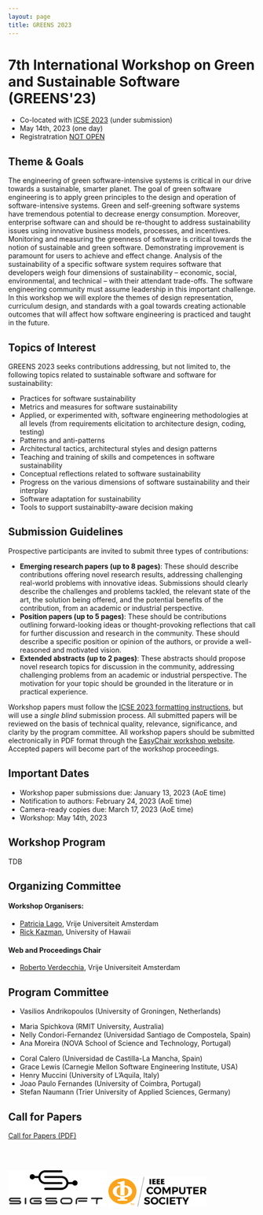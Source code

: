 ```yaml
---
layout: page
title: GREENS 2023
---
```


# 7th International Workshop on Green and Sustainable Software (GREENS'23) 

- Co-located with [ICSE 2023](https://conf.researchr.org/home/icse-2023) (under submission)
- May 14th, 2023 (one day)
- Registratration [NOT OPEN](https://conf.researchr.org/attending/icse-2023/registration)

## Theme & Goals

The engineering of green software-intensive systems is critical in our drive towards a sustainable, smarter planet. The goal of green software engineering is to apply green principles to the design and operation of software-intensive systems. Green and self-greening software systems have tremendous potential to decrease energy consumption. Moreover, enterprise software can and should be re-thought to address sustainability issues using innovative business models, processes, and incentives. Monitoring and measuring the greenness of software is critical towards the notion of sustainable and green software. Demonstrating improvement is paramount for users to achieve and effect change. Analysis of the sustainability of a specific software system requires software that developers weigh four dimensions of sustainability – economic, social, environmental, and technical – with their attendant trade-offs. The software engineering community must assume leadership in this important challenge. In this workshop we will explore the themes of design representation, curriculum design, and standards with a goal towards creating actionable outcomes that will affect how software engineering is practiced and taught in the future.


## Topics of Interest

GREENS 2023 seeks contributions addressing, but not limited to, the following
topics related to sustainable software and software for sustainability:
- Practices for software sustainability
- Metrics and measures for software sustainability
- Applied, or experimented with, software engineering methodologies at all levels (from requirements elicitation to architecture design, coding, testing)
- Patterns and anti-patterns
- Architectural tactics, architectural styles and design patterns
- Teaching and training of skills and competences in software sustainability
- Conceptual reflections related to software sustainability
- Progress on the various dimensions of software sustainability and their interplay
- Software adaptation for sustainability
- Tools to support sustainabilty-aware decision making


## Submission Guidelines 
Prospective participants are invited to submit three types of contributions:
- **Emerging research papers (up to 8 pages)**: These should describe contributions offering novel research results, addressing challenging real-world problems with innovative ideas. Submissions should clearly describe the challenges and problems tackled, the relevant state of the art, the solution being offered, and the potential benefits of the contribution, from an academic or industrial perspective.
- **Position papers (up to 5 pages)**: These should be contributions outlining forward-looking ideas or thought-provoking reflections that call for further discussion and research in the community.  These should describe a specific position or opinion of the authors, or provide a well-reasoned and motivated vision.
- **Extended abstracts (up to 2 pages)**: These abstracts should propose novel research topics for discussion in the community, addressing challenging problems from an academic or industrial perspective. The motivation for your topic should be grounded in the literature or in practical experience.

Workshop papers must follow the [ICSE 2023 formatting instructions](https://conf.researchr.org/track/icse-2023/icse-2023-technical-track), but will use a *single blind* submission process. All submitted papers will be reviewed on the basis of technical quality, relevance, significance, and clarity by the program committee. All workshop papers should be submitted electronically in PDF format through the [EasyChair workshop website](https://easychair.org/conferences/?conf=greens2023). Accepted papers will become part of the workshop proceedings.

## Important Dates 
- Workshop paper submissions due: January 13, 2023 (AoE time)
- Notification to authors: February 24, 2023 (AoE time)
- Camera-ready copies due: March 17, 2023 (AoE time)
- Workshop: May 14th, 2023

<!-- 
## Keynote
TBD


We are happy to host the following keynote talk.

<p><img src="/img/pierrebourque.jpg" width="200" /><a href="https://profs.etsmtl.ca/pbourque">Pierre Bourque</a> - ing., Ph.D.</p>

**Lessons Learned from Building and Gaining Consensus on the SWEBOK Guide** - The proof of concept document of the Guide to the Software Engineering Body of Knowledge (SWEBOK) was made available in 1998—now more than 20 years ago. The speaker has played a key role in all published versions, as lead author of the proof of concept document or Straw Man version, co-editor of the Trial Version published in 2001 and of the 2004 version, and lead editor of SWEBOK Version 3.0 published in 2014. Based on the speaker’s experience in this initiative and some reflections on the actual impact of the SWEBOK Guide, this keynote presentation will convey some of the lessons learned and challenges of building, updating and gaining consensus on a body of knowledge.  The speaker will notably address the importance of defining the scope, objectives, and intended audiences, obtaining funding, using an open process, building partnerships with sponsors, professional societies and standardization organizations, assuring wide availability and following an iterative approach.

**Short Bio** - Pierre Bourque is a faculty member since 2000 in the Department of Software and IT Engineering of the École de technologie supérieure (ÉTS) of the Université du Québec in Canada. He recently completed a sabbatical (2019-2020) in industry after being Dean of Studies at ÉTS (2013-2019). He is also lead editor of the Guide to the Software Engineering Body of Knowledge (SWEBOK) V3 published in 2014 and was co-editor of the 2001 and 2004 versions. He received his Ph.D. from the University of Ulster (Northern Ireland). He is the 2020 recipient of the Nancy Mead Award for Excellence in Software Engineering.


## List of Accepted Papers
- Stephan Druskat, Daniel S. Katz and Ilian T. Todorov. *Research Software Sustainability and Citation* ([PDF](https://arxiv.org/abs/2103.06681), [Video](https://www.youtube.com/watch?v=ZRic__4_zxE), [Slides](https://zenodo.org/record/4680105#.YIbGShQzb0o)) 
- Birgit Penzenstadler, Stefanie Betz, Letícia Duboc, Norbert Seyff, Ian Brooks, Jari Porras, Shola Oyedeji and Colin C. Venters. *Iterative Sustainability Impact Assessment: When to propose?* ([PDF](https://figshare.com/articles/preprint/Iterative_Sustainability_Impact_Assessment_When_to_propose_/14370587), [Video](https://youtu.be/TQ4GEHG9U4E), [Slides](https://docs.google.com/presentation/d/1bZHOU0DCoP4x9-wtrLoFsANjwCffpWOvRLkIw25M6kU/edit#slide=id.p)) 
- Shanshan Jiang, Kine Jakobsen, Letizia Jaccheri and Jingyue Li. *Blockchain and Sustainability: A Tertiary Study* ([PDF](https://arxiv.org/abs/2103.16937), [Video](https://github.com/SINTEF-SE/P4C/blob/main/Blockchain%20and%20Sustainability-GREENS2021.mp4), [Slides](https://github.com/SINTEF-SE/P4C/blob/main/Blockchain%20and%20Sustainability-GREENS2021.pptx?raw=true)) 
- Colin C. Venters, Sedef Akinli Kocak, Stefanie Betz, Ian Brooks, Rafa Capilla Sevilla, Ruzanna Chitchyan, Letícia Duboc, Rogardt Heldal, Ana Moreira, Shola Oyedeji, Birgit Penzenstadler, Jari Porras and Norbert Seyff. *Software Sustainability: Beyond the Tower of Babel* ([PDF](https://figshare.com/articles/preprint/Software_Sustainability_Beyond_the_Tower_of_Babel/14370611), [Video](https://figshare.com/articles/media/Software_Sustainability_Beyond_the_Tower_of_Babel/14465088), [Slides](https://docs.google.com/presentation/d/1bZHOU0DCoP4x9-wtrLoFsANjwCffpWOvRLkIw25M6kU/edit#slide=id.p)) 
- Daniel S. Katz, Jeffrey Carver, Neil Chue Hong, Sandra Gesing, Simon Hettrick, Tom Honeyman, Karthik Ram and Nicholas Weber. *Addressing Research Software Sustainability via Institutes* ([PDF](https://arxiv.org/abs/2103.03690), [Video](http://danielskatz.org/Institutes-greens2021-video.mp4), [Slides](http://danielskatz.org/Institutes-GREENS21-slide.pdf))
- Orges Cico, Letizia Jaccheri and Anh Nguyen-Duc. *Software Sustainability in Customer-Driven Courses* ([PDF](https://www.researchgate.net/publication/350591256_Software_Sustainability_in_Customer-Driven_Courses), [Video](https://ntnu.cloud.panopto.eu/Panopto/Pages/Viewer.aspx?id=b3a33825-8f19-49e5-8fd3-ad1101229f73), [Slides](https://docs.google.com/presentation/d/1wdMBKyUC-52SUpibTspsBj-lIDdalZdM/edit#slide=id.p1)) 
- Jeffrey Carver, Ian Cosden, Chris Hill, Sandra Gesing and Daniel S. Katz. *Sustaining Research Software via Research Software Engineers and Professional Associations* ([PDF](https://arxiv.org/abs/2103.01880v1), [Video](https://www.youtube.com/watch?v=Ehp3-RQhXWs), [Slides](https://www.slideshare.net/JeffCarver32/usrse-GREENS-2021))
- Keith Beattie and Daniel Gunter. *Strategies for working with protected data in an open-source collaborative scientific software project* ([PDF](https://ieeecps.org/files/996ZpNM5xC5IS1E8ZV8oW/file/393wLFE2GdZSUyRYxmbXuw/version/2QGO3ZfomKwpua27RkN7VZ), [Video](https://drive.google.com/file/d/1k1bQhyi6bRz65mjoHeIDCL50TLXfRtin/view?usp=sharing), [Slides](https://docs.google.com/presentation/d/1R1t6v0h9H6cQ2gu0QB3icGdrtIvwZYCSYR_h7BKh6dM/edit#slide=id.gd2a38e5267_0_9))
- Armin Beer, Michael Felderer, Tobias Lorey and Stefan Mohacsi. *Aspects of sustainable test processes* ([PDF](https://arxiv.org/abs/2104.01337), [Video](https://www.youtube.com/watch?v=fBBHuVST1z8), [Slides](https://www.dropbox.com/scl/fi/pzfex9bfach9wlodjcaoz/Sustainable-Testing.pptx?dl=0&rlkey=cj60uvrdg6yc03ncarjh00laq))
- Norbert Seyff, Birgit Penzenstadler, Stefanie Betz, Ian Brooks, Shola Oyedeji, Jari Porras, Leticia Duboc, Sedef Akinli Kocak and Colin C. Venters. *The Elephant in the Room – Educating Practitioners on Software Development for Sustainability* ([PDF](https://figshare.com/articles/preprint/The_Elephant_in_the_Room_Educating_Practitioners_on_Software_Development_for_Sustainability/14370626), [Video](https://www.dropbox.com/s/ie3l48b0dpk2sf1/Educating%20Practitioners%20Sustainability.mp4?dl=0), [Slides](https://docs.google.com/presentation/d/1bZHOU0DCoP4x9-wtrLoFsANjwCffpWOvRLkIw25M6kU/edit#slide=id.p)) -->

## Workshop Program 
TDB 

<!-- **Before** the workshop days, we will setup a Slack Channel for all registered participants. We will use it to kickstart the working groups to build the GREENS and plan for joint papers.
The **workshop** itself is organized in **two half-days**, each opening and closing with a plenary, with in-between independent working groups. **More details to come.** 

#### DAY 1: 10:00-17:30 CEST
TBD

- *13:45-14:00 Joining us*
- **14:00-14:45** Keynote: Lessons Learned from Building and Gaining Consensus on the SWEBOK Guide (Pierre Bourque)
- *14:45-14:55 Break*
- **14:55-15:40** The Vision of a GREENS (P. Lago, R. Kazman) and Discussion
- *15:45-15:55 Switch to own working group*
- **15:55-17:00** independent work (parallel session 1)
- **17:00-17:30** Wrapup

#### DAY 2: 10:00-17:30 CEST
TBD

 - **14:00-14:15** Kickstart - 15 minutes
- **14:15-15:00** independent work (parallel session 2)
- *15:00-15:15 Break*
- **15:15-16:30** independent work (parallel session 3)
- **16:30-17:30** Wrapup and Future work
-->

<!-- - Workshop paper submissions due [EXTENDED]: Tue 19 January, 2021 (AoE time)
- Notification to authors: Mon 22 February, 2021 (AoE time)
- Camera-ready copies due: Fri 12 March, 2021 (AoE time) -->

## Organizing Committee

#### Workshop Organisers:
- [Patricia Lago](http://patricialago.nl), Vrije Universiteit Amsterdam
- [Rick Kazman](https://shidler.hawaii.edu/itm/directory/rick-kazman), University of Hawaii


#### Web and Proceedings Chair

- [Roberto Verdecchia](http://robertoverdecchia.github.io), Vrije Universiteit Amsterdam


## Program Committee 

- Vasilios Andrikopoulos (University of Groningen, Netherlands)
<!--- - Shaiful Chowdhury (University of Calgary, Canada) --->
- Maria Spichkova (RMIT University, Australia)
- Nelly Condori-Fernandez (Universidad Santiago de Compostela, Spain)
- Ana Moreira (NOVA School of Science and Technology, Portugal)
<!--- - Letizia Jaccheri (NTNU, Norway) --->
<!--- - Birgit Penzenstadler (Chalmers University of Technology, Sweden) --->
- Coral Calero (Universidad de Castilla-La Mancha, Spain)
- Grace Lewis (Carnegie Mellon Software Engineering Institute, USA)
- Henry Muccini (University of L’Aquila, Italy)
- Joao Paulo Fernandes (University of Coimbra, Portugal)
- Stefan Naumann (Trier University of Applied Sciences, Germany)

## Call for Papers 

[Call for Papers (PDF)](https://tinyurl.com/loremipsum)

<br><br>
<div style="float:center">
<img src="https://raw.githubusercontent.com/greensworkshop/greensworkshop.github.io/main/img/sigsoft-no-tagline.png" width="200">         <img src="https://raw.githubusercontent.com/greensworkshop/greensworkshop.github.io/main/img/IEEE-CS_LogoTM-orange.png" width="200">
</div>
